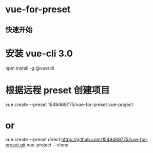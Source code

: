 # vue-for-preset

## 快速开始

# 安装 vue-cli 3.0
npm install -g @vue/cli

# 根据远程 preset 创建项目
vue create --preset 1549469775/vue-for-preset vue-project
# or
vue create --preset direct:https://github.com/1549469775/vue-for-preset.git vue-project --clone
